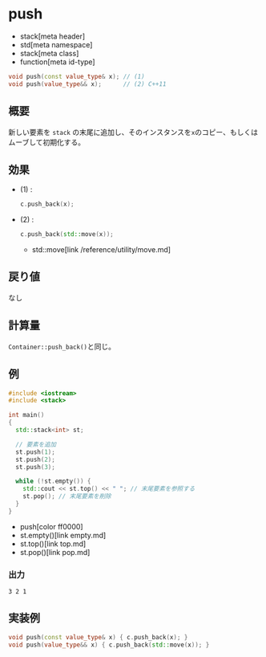 # push
* stack[meta header]
* std[meta namespace]
* stack[meta class]
* function[meta id-type]

```cpp
void push(const value_type& x); // (1)
void push(value_type&& x);      // (2) C++11
```

## 概要
新しい要素を `stack` の末尾に追加し、そのインスタンスを`x`のコピー、もしくはムーブして初期化する。


## 効果
- (1) :

    ```cpp
    c.push_back(x);
    ```

- (2) :

    ```cpp
    c.push_back(std::move(x));
    ```
    * std::move[link /reference/utility/move.md]


## 戻り値
なし


## 計算量
`Container::push_back()`と同じ。


## 例
```cpp example
#include <iostream>
#include <stack>

int main()
{
  std::stack<int> st;

  // 要素を追加
  st.push(1);
  st.push(2);
  st.push(3);

  while (!st.empty()) {
    std::cout << st.top() << " "; // 末尾要素を参照する
    st.pop(); // 末尾要素を削除
  }
}
```
* push[color ff0000]
* st.empty()[link empty.md]
* st.top()[link top.md]
* st.pop()[link pop.md]

### 出力
```
3 2 1 
```

## 実装例
```cpp
void push(const value_type& x) { c.push_back(x); }
void push(value_type&& x) { c.push_back(std::move(x)); }
```
